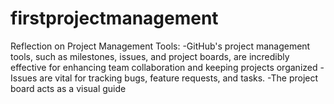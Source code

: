 # firstprojectmanagement
Reflection on Project Management Tools:
-GitHub's project management tools, such as milestones, issues, and project boards, are incredibly effective for enhancing team collaboration and keeping projects organized
-Issues are vital for tracking bugs, feature requests, and tasks. 
-The project board acts as a visual guide
